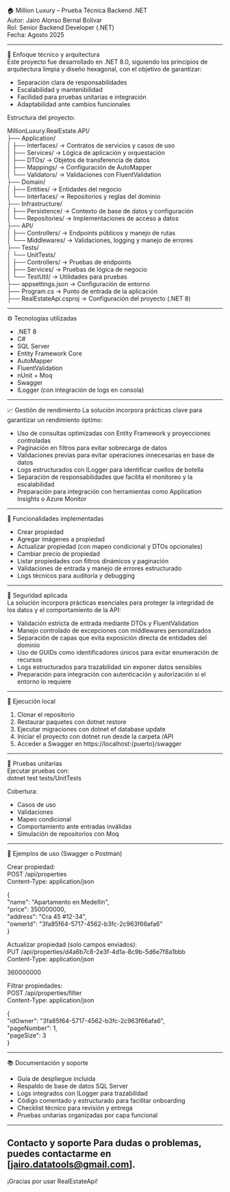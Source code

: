 
🏠 Million Luxury – Prueba Técnica Backend .NET  
Autor: Jairo Alonso Bernal Bolívar  
Rol: Senior Backend Developer (.NET)  
Fecha: Agosto 2025  

---

🧠 Enfoque técnico y arquitectura  
Este proyecto fue desarrollado en .NET 8.0, siguiendo los principios de arquitectura limpia y diseño hexagonal, con el objetivo de garantizar:  
- Separación clara de responsabilidades  
- Escalabilidad y mantenibilidad  
- Facilidad para pruebas unitarias e integración  
- Adaptabilidad ante cambios funcionales  

Estructura del proyecto:  

MillionLuxury.RealEstate.API/  
├── Application/  
│   ├── Interfaces/       → Contratos de servicios y casos de uso  
│   ├── Services/         → Lógica de aplicación y orquestación  
│   ├── DTOs/             → Objetos de transferencia de datos  
│   ├── Mappings/         → Configuración de AutoMapper  
│   └── Validators/       → Validaciones con FluentValidation  
├── Domain/  
│   ├── Entities/         → Entidades del negocio  
│   └── Interfaces/       → Repositorios y reglas del dominio  
├── Infrastructure/  
│   ├── Persistence/      → Contexto de base de datos y configuración  
│   └── Repositories/     → Implementaciones de acceso a datos  
├── API/  
│   ├── Controllers/      → Endpoints públicos y manejo de rutas  
│   └── Middlewares/      → Validaciones, logging y manejo de errores  
├── Tests/  
│   └── UnitTests/  
│       ├── Controllers/  → Pruebas de endpoints  
│       ├── Services/     → Pruebas de lógica de negocio  
│       └── TestUtil/     → Utilidades para pruebas  
├── appsettings.json      → Configuración de entorno  
├── Program.cs            → Punto de entrada de la aplicación  
├── RealEstateApi.csproj  → Configuración del proyecto (.NET 8)  

---

⚙️ Tecnologías utilizadas  
- .NET 8  
- C#  
- SQL Server  
- Entity Framework Core  
- AutoMapper  
- FluentValidation  
- nUnit + Moq  
- Swagger  
- ILogger (con integración de logs en consola)  

---

📈 Gestión de rendimiento La solución incorpora prácticas clave para garantizar un rendimiento óptimo:
- Uso de consultas optimizadas con Entity Framework y proyecciones controladas
- Paginación en filtros para evitar sobrecarga de datos
- Validaciones previas para evitar operaciones innecesarias en base de datos
- Logs estructurados con ILogger para identificar cuellos de botella
- Separación de responsabilidades que facilita el monitoreo y la escalabilidad
- Preparación para integración con herramientas como Application Insights o Azure Monitor
---

📌 Funcionalidades implementadas  
- Crear propiedad  
- Agregar imágenes a propiedad  
- Actualizar propiedad (con mapeo condicional y DTOs opcionales)  
- Cambiar precio de propiedad  
- Listar propiedades con filtros dinámicos y paginación  
- Validaciones de entrada y manejo de errores estructurado  
- Logs técnicos para auditoría y debugging  

---

🔐 Seguridad aplicada  
La solución incorpora prácticas esenciales para proteger la integridad de los datos y el comportamiento de la API:

- Validación estricta de entrada mediante DTOs y FluentValidation  
- Manejo controlado de excepciones con middlewares personalizados  
- Separación de capas que evita exposición directa de entidades del dominio  
- Uso de GUIDs como identificadores únicos para evitar enumeración de recursos  
- Logs estructurados para trazabilidad sin exponer datos sensibles  
- Preparación para integración con autenticación y autorización si el entorno lo requiere

---

🚀 Ejecución local  
1. Clonar el repositorio  
2. Restaurar paquetes con dotnet restore  
3. Ejecutar migraciones con dotnet ef database update  
4. Iniciar el proyecto con dotnet run desde la carpeta /API  
5. Acceder a Swagger en https://localhost:{puerto}/swagger  

---

🧪 Pruebas unitarias  
Ejecutar pruebas con:  
dotnet test tests/UnitTests  

Cobertura:  
- Casos de uso  
- Validaciones  
- Mapeo condicional  
- Comportamiento ante entradas inválidas  
- Simulación de repositorios con Moq  

---

📨 Ejemplos de uso (Swagger o Postman)  

Crear propiedad:  
POST /api/properties  
Content-Type: application/json  

{  
  "name": "Apartamento en Medellín",  
  "price": 350000000,  
  "address": "Cra 45 #12-34",  
  "ownerId": "3fa85f64-5717-4562-b3fc-2c963f66afa6"  
}  

Actualizar propiedad (solo campos enviados):  
PUT /api/properties/d4a6b7c8-2e3f-4d1a-8c9b-5d6e7f8a1bbb  
Content-Type: application/json  

 360000000  
 

Filtrar propiedades:  
POST /api/properties/filter  
Content-Type: application/json  

{  
  "idOwner": "3fa85f64-5717-4562-b3fc-2c963f66afa6",  
  "pageNumber": 1,  
  "pageSize": 3  
}  

---

📚 Documentación y soporte  
- Guía de despliegue incluida  
- Respaldo de base de datos SQL Server  
- Logs integrados con ILogger para trazabilidad  
- Código comentado y estructurado para facilitar onboarding  
- Checklist técnico para revisión y entrega  
- Pruebas unitarias organizadas por capa funcional  

---
Contacto y soporte
Para dudas o problemas, puedes contactarme en [jairo.datatools@gmail.com].
---
¡Gracias por usar RealEstateApi!
